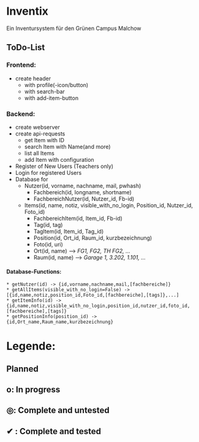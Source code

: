 # Inventix

Ein Inventursystem für den Grünen Campus Malchow


## ToDo-List ##
	
### Frontend: ###
* create header
	* with profile(-icon/button)
	* with search-bar
	* with add-item-button

### Backend: ###
* create webserver
* create api-requests
	* get Item with ID
	* search Item with Name(and more)
	* list all Items
	* add Item with configuration
* Register of New Users (Teachers only)
* Login for registered Users
* Database for
	* Nutzer(id, vorname, nachname, mail, pwhash)
		* Fachbereich(id, longname, shortname)
		* FachbereichNutzer(id, Nutzer_id, Fb-id)
	* Items(id, name, notiz, visible_with_no_login, Position_id, Nutzer_id, Foto_id)
		* FachbereichItem(id, Item_id, Fb-id)
		* Tag(id, tag)
		* TagItem(id, Item_id, Tag_id)
		* Position(id, Ort_id, Raum_id, kurzbezeichnung)
		* Foto(id, uri)
		* Ort(id, name) 	--> _FG1, FG2, TH FG2, ..._
		* Raum(id, name) 		--> _Garage 1, 3.202, 1.101, ..._
#### Database-Functions: ####
	* getNutzer(id) -> {id,vorname,nachname,mail,[fachbereiche]}
	* getAllItems(visible_with_no_login=False) -> [{id,name,notiz,position_id,Foto_id,[fachbereiche],[tags]},...]
	* getItemInfo(id) -> {id,name,notiz,visible_with_no_login,position_id,nutzer_id,foto_id,[fachbereiche],[tags]}
	* getPositionInfo(position_id) -> {id,Ort_name,Raum_name,kurzbezeichnung}






# Legende: #
##    Planned ##
## o: In progress ##
## ◎: Complete and untested ##
## ✔  : Complete and tested ##
